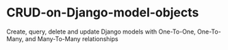 # CRUD-on-Django-model-objects
Create, query, delete and update Django models with One-To-One, One-To-Many, and Many-To-Many relationships
